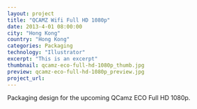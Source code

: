 ```yaml
---
layout: project
title: "QCAMZ Wifi Full HD 1080p"
date: 2013-4-01 08:00:00
city: "Hong Kong"
country: "Hong Kong"
categories: Packaging
technology: "Illustrator"
excerpt: "This is an excerpt"
thumbnail: qcamz-eco-full-hd-1080p_thumb.jpg
preview: qcamz-eco-full-hd-1080p_preview.jpg
project_url:
---
```


Packaging design for the upcoming QCamz ECO Full HD 1080p.
